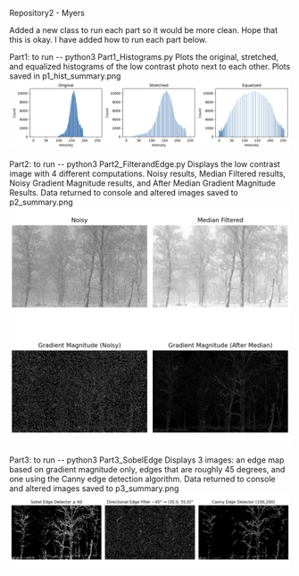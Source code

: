 Repository2 - Myers

Added a new class to run each part so it would be more clean. Hope that this is okay. I have added how to run each part below. 

Part1:
to run -- python3 Part1_Histograms.py
Plots the original, stretched, and equalized histograms of the low contrast photo next to each other. 
Plots saved in p1_hist_summary.png
![Part1](images/Part1.png)

Part2:
to run -- python3 Part2_FilterandEdge.py
Displays the low contrast image with 4 different computations. Noisy results, Median Filtered results, Noisy Gradient Magnitude results, and After Median Gradient Magnitude Results. 
Data returned to console and altered images saved to p2_summary.png
![Part2](images/Part2.png)

Part3:
to run -- python3 Part3_SobelEdge
Displays 3 images: an edge map based on gradient magnitude only, edges that are roughly 45 degrees, and one using the Canny edge detection algorithm. 
Data returned to console and altered images saved to p3_summary.png
![Part3](images/Part3.png)
